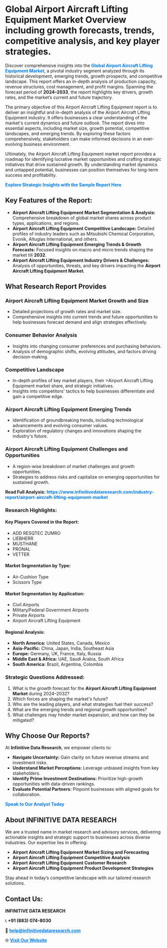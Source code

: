 <h1>Global Airport Aircraft Lifting Equipment Market Overview including growth forecasts, trends, competitive analysis, and key player strategies.</h1>
<p>
Discover comprehensive insights into the 
<a href="https://www.infinitivedataresearch.com/industry-report/airport-aircraft-lifting-equipment-market" rel="dofollow" style="color: #007BFF; text-decoration: none;"><strong>Global Airport Aircraft Lifting Equipment Market</strong></a>, a pivotal industry segment analyzed through its historical development, emerging trends, growth prospects, and competitive landscape. This report offers an in-depth analysis of production capacity, revenue structures, cost management, and profit margins. Spanning the forecast period of <strong>2024–2033</strong>, the report highlights key drivers, growth rates, and the market’s current and future trajectory.
</p>
<p>
The primary objective of this Airport Aircraft Lifting Equipment report is to deliver an insightful and in-depth analysis of the Airport Aircraft Lifting Equipment industry. It offers businesses a clear understanding of the market's current dynamics and future outlook. The report dives into essential aspects, including market size, growth potential, competitive landscapes, and emerging trends. By exploring these factors comprehensively, stakeholders can make informed decisions in an ever-evolving business environment.
</p>
<p>
Ultimately, the Airport Aircraft Lifting Equipment market report provides a roadmap for identifying lucrative market opportunities and crafting strategic initiatives that drive sustained growth. By understanding market dynamics and untapped potential, businesses can position themselves for long-term success and profitability.
</p>
<p>
<a href="https://www.infinitivedataresearch.com/request-sample/reportId=103262" style="color: #007BFF; text-decoration: none;"><strong>Explore Strategic Insights with the Sample Report Here</strong></a>
</p>

<h2>Key Features of the Report:</h2>
<ul>
<li><strong>Airport Aircraft Lifting Equipment Market Segmentation & Analysis:</strong> Comprehensive breakdown of global market shares across product types, applications, and regions.</li>
<li><strong>Airport Aircraft Lifting Equipment Competitive Landscape:</strong> Detailed profiles of industry leaders such as Mitsubishi Chemical Corporation, Evonik, Altuglas International, and others.</li>
<li><strong>Airport Aircraft Lifting Equipment Emerging Trends & Growth Forecasts:</strong> Focused insights on macro and micro trends shaping the market till <strong>2032</strong>.</li>
<li><strong>Airport Aircraft Lifting Equipment Industry Drivers & Challenges:</strong> Analysis of opportunities, threats, and key drivers impacting the <strong>Airport Aircraft Lifting Equipment Market</strong>.</li>
</ul>

<h2>What Research Report Provides</h2>
<h3>Airport Aircraft Lifting Equipment Market Growth and Size</h3>
<ul>
<li>Detailed projections of growth rates and market size.</li>
<li>Comprehensive insights into current trends and future opportunities to help businesses forecast demand and align strategies effectively.</li>
</ul>

<h3>Consumer Behavior Analysis</h3>
<ul>
<li>Insights into changing consumer preferences and purchasing behaviors.</li>
<li>Analysis of demographic shifts, evolving attitudes, and factors driving decision-making.</li>
</ul>

<h3>Competitive Landscape</h3>
<ul>
<li>In-depth profiles of key market players, their >Airport Aircraft Lifting Equipment market share, and strategic initiatives.</li>
<li>Insights into competitors' tactics to help businesses differentiate and gain a competitive edge.</li>
</ul>

<h3>Airport Aircraft Lifting Equipment Emerging Trends</h3>
<ul>
<li>Identification of groundbreaking trends, including technological advancements and evolving consumer values.</li>
<li>Exploration of regulatory changes and innovations shaping the industry's future.</li>
</ul>

<h3>Airport Aircraft Lifting Equipment Challenges and Opportunities</h3>
<ul>
<li>A region-wise breakdown of market challenges and growth opportunities.</li>
<li>Strategies to address risks and capitalize on emerging opportunities for sustained growth.</li>
</ul>
<p><strong>Read Full Analysis:</strong> <a href="https://www.infinitivedataresearch.com/industry-report/airport-aircraft-lifting-equipment-market" rel="dofollow" style="color: #007BFF; text-decoration: none;"><strong>https://www.infinitivedataresearch.com/industry-report/airport-aircraft-lifting-equipment-market</strong></a></p>
<h3>Research Highlights:</h3>
<h4>Key Players Covered in the Report:</h4>
<ul><li>ADD RESQTEC ZUMRO</li><li>LIEBHERR</li><li>MUSTHANE</li><li>PRONAL</li><li>VETTER</li></ul>
<h4>Market Segmentation by Type:</h4>
<ul><li>Air-Cushion Type</li><li>Scissors Type</li></ul>
<h4>Market Segmentation by Application:</h4>
<ul><li>Civil Airports</li><li>Military/Federal Government Airports</li><li>Private Airports</li><li>Airport Aircraft Lifting Equipment</li></ul>

<h4>Regional Analysis:</h4>
<ul>
<li><strong>North America:</strong> United States, Canada, Mexico</li>
<li><strong>Asia-Pacific:</strong> China, Japan, India, Southeast Asia</li>
<li><strong>Europe:</strong> Germany, UK, France, Italy, Russia</li>
<li><strong>Middle East & Africa:</strong> UAE, Saudi Arabia, South Africa</li>
<li><strong>South America:</strong> Brazil, Argentina, Colombia</li>
</ul>

<h3>Strategic Questions Addressed:</h3>
<ol>
<li>What is the growth forecast for the <strong>Airport Aircraft Lifting Equipment Market</strong> during 2024–2032?</li>
<li>Which forces are shaping the market's future?</li>
<li>Who are the leading players, and what strategies fuel their success?</li>
<li>What are the emerging trends and regional growth opportunities?</li>
<li>What challenges may hinder market expansion, and how can they be mitigated?</li>
</ol>

<h2>Why Choose Our Reports?</h2>
<p>At <strong>Infinitive Data Research</strong>, we empower clients to:</p>
<ul>
<li><strong>Navigate Uncertainty:</strong> Gain clarity on future revenue streams and investment risks.</li>
<li><strong>Understand Market Perceptions:</strong> Leverage unbiased insights from key stakeholders.</li>
<li><strong>Identify Prime Investment Destinations:</strong> Prioritize high-growth opportunities with data-driven rankings.</li>
<li><strong>Evaluate Potential Partners:</strong> Pinpoint businesses with aligned goals for collaboration.</li>
</ul>
<p><a href="https://www.infinitivedataresearch.com/industry-report/airport-aircraft-lifting-equipment-market" rel="dofollow" style="color: #007BFF; text-decoration: none;"><strong>Speak to Our Analyst Today</strong></a></p>

<h2>About INFINITIVE DATA RESEARCH</h2>
<p>We are a trusted name in market research and advisory services, delivering actionable insights and strategic support to businesses across diverse industries. Our expertise lies in offering:</p>
<ul>
<li><strong>Airport Aircraft Lifting Equipment Market Sizing and Forecasting</strong></li>
<li><strong>Airport Aircraft Lifting Equipment Competitive Analysis</strong></li>
<li><strong>Airport Aircraft Lifting Equipment Customer Research</strong></li>
<li><strong>Airport Aircraft Lifting Equipment Product Development Strategies</strong></li>
</ul>
<p>Stay ahead in today’s competitive landscape with our tailored research solutions.</p>

<h2>Contact Us:</h2>
<p><strong>INFINITIVE DATA RESEARCH</strong></p>
<p>📞 <strong>+91 (883) 074-8030</strong></p>
<p>📧 <strong><a href="mailto:help@infinitivedataresearch.com" style="color: #007BFF;">help@infinitivedataresearch.com</a></strong></p>
<p>🌐 <strong><a href="https://www.infinitivedataresearch.com" rel="dofollow" style="color: #007BFF;">Visit Our Website</a></strong></p>